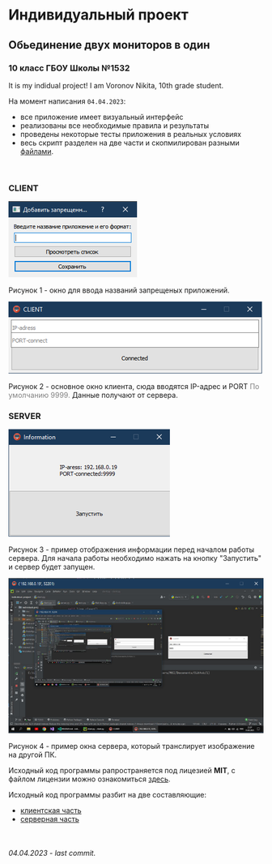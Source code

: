 # Индивидуальный проект
## Обьединение двух мониторов в один
### 10 класс ГБОУ Школы №1532


It is my indidual project! I am Voronov Nikita, 10th grade student.

На момент написания ```04.04.2023```:
- все приложение имеет визуальный интерфейс
- реализованы все необходимые правила и результаты
- проведены некоторые тесты приложения в реальных условиях
- весь скрипт разделен на две части и скопмилирован разными [файлами](https://github.com/voronov-nikita/individual-project-2022_2023/releases/tag/v0.2.0).

<br>

### **CLIENT**

![client](/image/client1.png)

Рисунок 1 - окно для ввода названий запрещеных приложений.

![client](/image/client2.png)

Рисунок 2 - основное окно клиента, сюда вводятся IP-адрес и PORT <font color=#808080>По умолчанию 9999.</font> Данные получают от сервера.

### **SERVER**
![server2](/image/server2.png)

Рисунок 3 - пример отображения информации перед началом работы сервера. Для начала работы необходимо нажать на кнопку "Запустить" и сервер будет запущен.

![server](/image/server1.png)

Рисунок 4 - пример окна сервера, который транслирует изображение на другой ПК.

Исходный код программы рапространяется под лицезией **MIT**, с файлом лицензии можно ознакомиться [здесь](/LICENSE).

Исходный код программы разбит на две составляющие:
- [клиентская часть](/client.py)
- [серверная часть](/scr/server.py)

<br>

###### 04.04.2023 - last commit.



